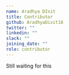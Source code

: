 ```yaml
---
name: Aradhya DIxit
title: Contributor
github: AradhyaDixit18
twitter: ""
linkedin: ""
slack: ""
joining_date: ""
role: contributor
---
```


Still waiting for this
